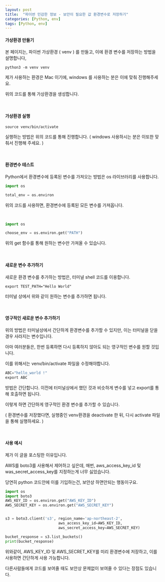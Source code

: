 ```yaml
---
layout: post
title:  "파이썬 민감한 정보 - 보안이 필요한 값 환경변수로 저장하기"
categories: [Python, env]
tags: [Python, env]
---
```


#### 가상환경 만들기

본 페이지는, 파이썬 가상환경 ( venv ) 를 만들고, 이에 환경 변수를 저장하는 방법을 설명합니다,

```shell
python3 -m venv venv
```

제가 사용하는 환경은 Mac 이기에, windows 를 사용하는 분은 이에 맞춰 진행해주세요.

위의 코드를 통해 가상환경을 생성합니다.

<br>

#### 가상환경 실행

```shell
source venv/bin/activate
```

실행하는 방법은 위의 코드를 통해 진행합니다. ( windows 사용하시는 분은 이또한 맞춰서 진행해 주세요. )

<br>

#### 환경변수 테스트

Python에서 환경변수에 등록된 변수를 가져오는 방법은 os 라이브러리를 사용합니다.

```python
import os

total_env = os.environ
```

위의 코드를 사용하면, 환경변수에 등록된 모든 변수를 가져옵니다.

<br>

```python
import os

choose_env = os.environ.get("PATH")
```

위의 get 함수를 통해 원하는 변수만 가져올 수 있습니다.

<br>

#### 새로운 변수 추가하기

새로운 환경 변수를 추가하는 방법은, 터미널 shell 코드를 이용합니다.

```shell
export TEST_PATH="Hello World"
```

터미널 상에서 위와 같이 원하는 변수를 추가하면 됩니다.

<br>

#### 영구적인 새로운 변수 추가하기

위의 방법은 터미널상에서 간단하게 환경변수를 추가할 수 있지만, 이는 터미널을 닫을 경우 사라지는 변수입니다.

아마 여러분들은, 한번 등록하면 다시 등록하지 않아도 되는 영구적인 변수를 원할 것입니다.

이를 위해서는 venv/bin/activate 파일을 수정해야합니다.

```python
ABC="hello_world !"
export ABC
```

방법은 간단합니다. 이전에 터미널상에서 했던 것과 비슷하게 변수를 넣고 export를 통해 호출하면 됩니다.

이렇게 하면 간단하게 영구적인 환경 변수를 추가할 수 있습니다.

( 환경변수를 저장했다면, 실행중인 venv환경을 deactivate 한 뒤, 다시 activate 파일을 통해 실행하세요. )

<br>

#### 사용 예시

제가 이 글을 포스팅한 이유입니다.

AWS를 boto3를 사용해서 제어하고 싶은데, 매번, aws_access_key_id 및 was_secret_access_key를 지정하는게 너무 싫었습니다.

당연히 python 코드안에 이를 기입하는건, 보안상 하면안되는 행동이구요.

```python
import os
import boto3
AWS_KEY_ID = os.environ.get("AWS_KEY_ID")
AWS_SECRET_KEY = os.environ.get("AWS_SECRET_KEY")


s3 = boto3.client('s3', region_name='ap-northeast-2',
                        aws_access_key_id=AWS_KEY_ID,
                        aws_secret_access_key=AWS_SECRET_KEY)

bucket_response = s3.list_buckets()
print(bucket_response)
```

위와같이, AWS_KEY_ID 및 AWS_SECRET_KEY를 미리 환경변수에 저장하고, 이를 사용하면 간단하게 사용 가능합니다.

다른사람들에게 코드를 보여줄 때도 보안상 문제없이 보여줄 수 있다는 장점도 있습니다.

<br>
<br>
